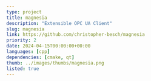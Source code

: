 ```yaml
---
type: project
title: magnesia
description: "Extensible OPC UA Client"
slug: magnesia
link: https://github.com/christopher-besch/magnesia
priority: 2
date: 2024-04-15T00:00:00+00:00
languages: [cpp]
dependencies: [cmake, qt]
thumb: ../images/thumbs/magnesia.png
listed: true
---
```


